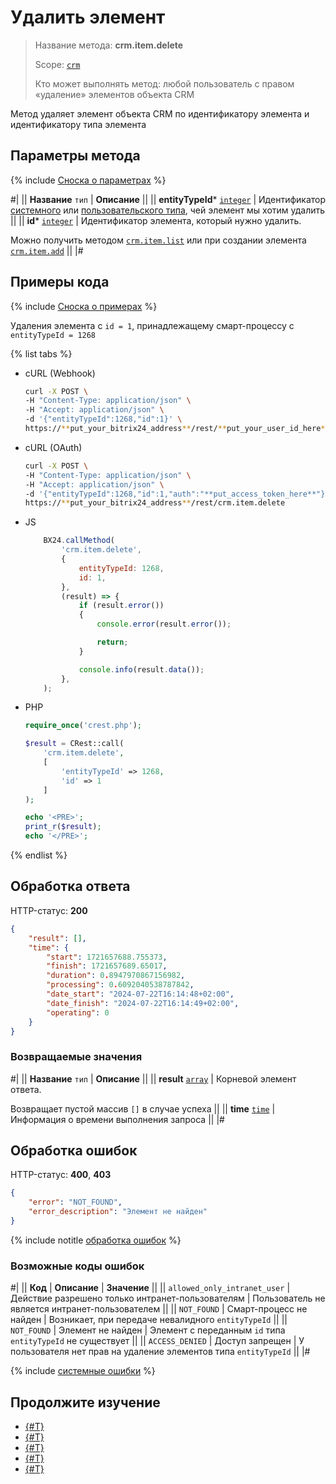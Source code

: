 # Удалить элемент

> Название метода: **crm.item.delete**
> 
> Scope: [`crm`](../../scopes/permissions.md)
> 
> Кто может выполнять метод: любой пользователь с правом «удаление» элементов объекта CRM

Метод удаляет элемент объекта CRM по идентификатору элемента и идентификатору типа элемента

## Параметры метода

{% include [Сноска о параметрах](../../../_includes/required.md) %}

#|
|| **Название**
`тип` | **Описание** ||
|| **entityTypeId***
[`integer`][1] | Идентификатор [системного](./index.md) или [пользовательского типа](./user-defined-object-types/index.md), чей элемент мы хотим удалить ||
|| **id***
[`integer`][1] | Идентификатор элемента, который нужно удалить.

Можно получить методом [`crm.item.list`](./crm-item-list.md) или при создании элемента [`crm.item.add`](./crm-item-add.md) ||
|#


## Примеры кода

{% include [Сноска о примерах](../../../_includes/examples.md) %}

Удаления элемента с `id = 1`, принадлежащему смарт-процессу с `entityTypeId = 1268`

{% list tabs %}

- cURL (Webhook)

    ```bash
    curl -X POST \
    -H "Content-Type: application/json" \
    -H "Accept: application/json" \
    -d '{"entityTypeId":1268,"id":1}' \
    https://**put_your_bitrix24_address**/rest/**put_your_user_id_here**/**put_your_webhook_here**/crm.item.delete
    ```

- cURL (OAuth)

    ```bash
    curl -X POST \
    -H "Content-Type: application/json" \
    -H "Accept: application/json" \
    -d '{"entityTypeId":1268,"id":1,"auth":"**put_access_token_here**"}' \
    https://**put_your_bitrix24_address**/rest/crm.item.delete
    ```

- JS

    ```js
        BX24.callMethod(
            'crm.item.delete',
            {
                entityTypeId: 1268,
                id: 1,
            },
            (result) => {
                if (result.error())
                {
                    console.error(result.error());

                    return;
                }

                console.info(result.data());
            },
        );
    ```

- PHP

    ```php
    require_once('crest.php');

    $result = CRest::call(
        'crm.item.delete',
        [
            'entityTypeId' => 1268,
            'id' => 1
        ]
    );

    echo '<PRE>';
    print_r($result);
    echo '</PRE>';
    ```

{% endlist %}

## Обработка ответа

HTTP-статус: **200**

```json
{
    "result": [],
    "time": {
        "start": 1721657688.755373,
        "finish": 1721657689.65017,
        "duration": 0.8947970867156982,
        "processing": 0.6092040538787842,
        "date_start": "2024-07-22T16:14:48+02:00",
        "date_finish": "2024-07-22T16:14:49+02:00",
        "operating": 0
    }
}
```

### Возвращаемые значения

#|
|| **Название**
`тип` | **Описание** ||
|| **result**
[`array`][1] | Корневой элемент ответа.

Возвращает пустой массив `[]` в случае успеха ||
|| **time**
[`time`][1] | Информация о времени выполнения запроса ||
|#


## Обработка ошибок

HTTP-статус: **400**, **403**

```json
{
    "error": "NOT_FOUND",
    "error_description": "Элемент не найден"
}
```

{% include notitle [обработка ошибок](../../../_includes/error-info.md) %}

### Возможные коды ошибок

#|
|| **Код**                          | **Описание**                                     | **Значение**                                                      ||
|| `allowed_only_intranet_user`     | Действие разрешено только интранет-пользователям | Пользователь не является интранет-пользователем                   ||
|| `NOT_FOUND`                      | Смарт-процесс не найден                          | Возникает, при передаче невалидного `entityTypeId`                ||
|| `NOT_FOUND`                      | Элемент не найден                                | Элемент с переданным `id` типа `entityTypeId` не существует       ||
|| `ACCESS_DENIED`                  | Доступ запрещен                                  | У пользователя нет прав на удаление элементов типа `entityTypeId` ||
|#

{% include [системные ошибки](./../../../_includes/system-errors.md) %}


## Продолжите изучение

- [{#T}](crm-item-add.md)
- [{#T}](crm-item-update.md)
- [{#T}](crm-item-get.md)
- [{#T}](crm-item-list.md)
- [{#T}](crm-item-fields.md)

[1]: ./../data-types.md